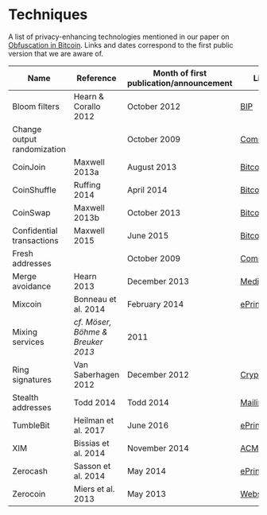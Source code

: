 # Techniques

A list of privacy-enhancing technologies mentioned in our paper on [Obfuscation in Bitcoin](https://arxiv.org/pdf/1706.05432.pdf).
Links and dates correspond to the first public version that we are aware of.

| Name  | Reference  | Month of first publication/announcement | Link  |
|---|---|---|---|
| Bloom filters | Hearn & Corallo 2012 | October 2012 | [BIP](https://github.com/bitcoin/bips/blob/master/bip-0037.mediawiki) |
| Change output randomization |  | October 2009 | [Commit](https://github.com/bitcoin/bitcoin/commit/99cef996c788755af95a0a614d7154a30928d4b9) |
| CoinJoin | Maxwell 2013a  | August 2013 | [Bitcointalk](https://bitcointalk.org/index.php?topic=279249.msg2983902#msg2983902) |
| CoinShuffle | Ruffing 2014 | April 2014 | [Bitcointalk](https://bitcointalk.org/index.php?topic=567625.msg6183921#msg6183921) |
| CoinSwap | Maxwell 2013b  | October 2013 | [Bitcointalk](https://bitcointalk.org/index.php?topic=321228.msg3440187#msg3440187) |
| Confidential transactions | Maxwell 2015 | June 2015 | [Bitcointalk](https://bitcointalk.org/index.php?topic=1085273.msg11572844#msg11572844) |
| Fresh addresses |  | October 2009 | [Commit](https://github.com/bitcoin/bitcoin/commit/99cef996c788755af95a0a614d7154a30928d4b9) |
| Merge avoidance | Hearn 2013 | December 2013 | [Medium](https://medium.com/@octskyward/merge-avoidance-7f95a386692f) |
| Mixcoin | Bonneau et al. 2014 | February 2014 | [ePrint](https://eprint.iacr.org/2014/077) |
| Mixing services  | *cf. Möser, Böhme & Breuker 2013* | 2011 |  |
| Ring signatures | Van Saberhagen 2012 | December 2012 | [Cryptonote](https://cryptonote.org/whitepaper_v1.pdf) |
| Stealth addresses | Todd 2014 | Todd 2014 | [Mailinglist](https://lists.linuxfoundation.org/pipermail/bitcoin-dev/2014-January/004020.html) |
| TumbleBit | Heilman et al. 2017 | June 2016 | [ePrint](https://eprint.iacr.org/2016/575) |
| XIM | Bissias et al. 2014 | November 2014 | [ACM](https://dl.acm.org/citation.cfm?id=2665955) |
| Zerocash | Sasson et al. 2014 | May 2014 | [ePrint](https://eprint.iacr.org/2014/349) |
| Zerocoin | Miers et al. 2013 | May 2013 | [Website](http://zerocoin.org/talks_and_press) |

